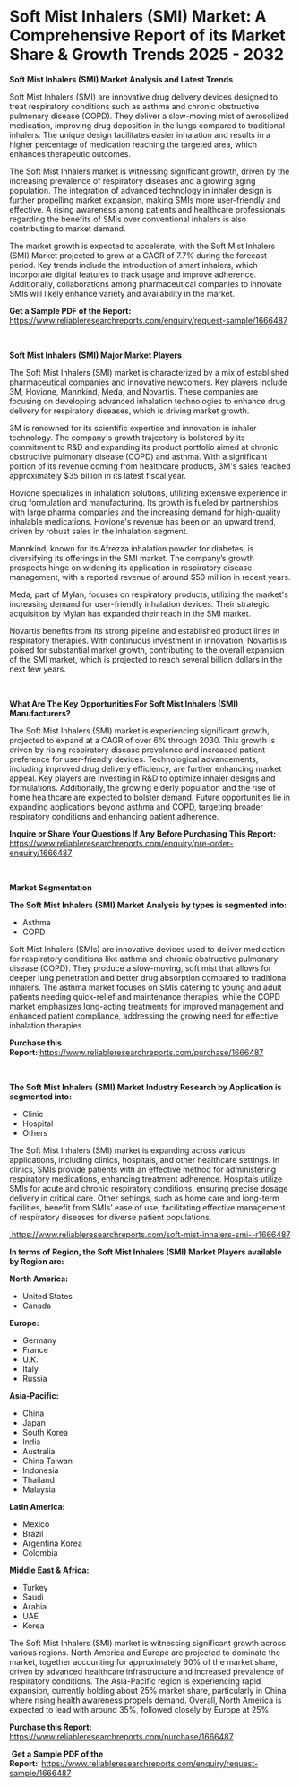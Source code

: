<p><h1>Soft Mist Inhalers (SMI) Market: A Comprehensive Report of its Market Share & Growth Trends 2025 - 2032</h1></p><p><strong>Soft Mist Inhalers (SMI) Market Analysis and Latest Trends</strong></p>
<p><p>Soft Mist Inhalers (SMI) are innovative drug delivery devices designed to treat respiratory conditions such as asthma and chronic obstructive pulmonary disease (COPD). They deliver a slow-moving mist of aerosolized medication, improving drug deposition in the lungs compared to traditional inhalers. The unique design facilitates easier inhalation and results in a higher percentage of medication reaching the targeted area, which enhances therapeutic outcomes.</p><p>The Soft Mist Inhalers market is witnessing significant growth, driven by the increasing prevalence of respiratory diseases and a growing aging population. The integration of advanced technology in inhaler design is further propelling market expansion, making SMIs more user-friendly and effective. A rising awareness among patients and healthcare professionals regarding the benefits of SMIs over conventional inhalers is also contributing to market demand.</p><p>The market growth is expected to accelerate, with the Soft Mist Inhalers (SMI) Market projected to grow at a CAGR of 7.7% during the forecast period. Key trends include the introduction of smart inhalers, which incorporate digital features to track usage and improve adherence. Additionally, collaborations among pharmaceutical companies to innovate SMIs will likely enhance variety and availability in the market.</p></p>
<p><strong>Get a Sample PDF of the Report:&nbsp;</strong> <a href="https://www.reliableresearchreports.com/enquiry/request-sample/1666487?utm_campaign=2279&utm_medium=2&utm_source=Github&utm_content=ia&utm_term=14042025&utm_id=soft-mist-inhalers-smi">https://www.reliableresearchreports.com/enquiry/request-sample/1666487</a></p>
<p>&nbsp;</p>
<p><strong>Soft Mist Inhalers (SMI) Major Market Players</strong></p>
<p><p>The Soft Mist Inhalers (SMI) market is characterized by a mix of established pharmaceutical companies and innovative newcomers. Key players include 3M, Hovione, Mannkind, Meda, and Novartis. These companies are focusing on developing advanced inhalation technologies to enhance drug delivery for respiratory diseases, which is driving market growth.</p><p>3M is renowned for its scientific expertise and innovation in inhaler technology. The company's growth trajectory is bolstered by its commitment to R&D and expanding its product portfolio aimed at chronic obstructive pulmonary disease (COPD) and asthma. With a significant portion of its revenue coming from healthcare products, 3M's sales reached approximately $35 billion in its latest fiscal year.</p><p>Hovione specializes in inhalation solutions, utilizing extensive experience in drug formulation and manufacturing. Its growth is fueled by partnerships with large pharma companies and the increasing demand for high-quality inhalable medications. Hovione's revenue has been on an upward trend, driven by robust sales in the inhalation segment.</p><p>Mannkind, known for its Afrezza inhalation powder for diabetes, is diversifying its offerings in the SMI market. The company’s growth prospects hinge on widening its application in respiratory disease management, with a reported revenue of around $50 million in recent years.</p><p>Meda, part of Mylan, focuses on respiratory products, utilizing the market's increasing demand for user-friendly inhalation devices. Their strategic acquisition by Mylan has expanded their reach in the SMI market.</p><p>Novartis benefits from its strong pipeline and established product lines in respiratory therapies. With continuous investment in innovation, Novartis is poised for substantial market growth, contributing to the overall expansion of the SMI market, which is projected to reach several billion dollars in the next few years.</p></p>
<p>&nbsp;</p>
<p><strong>What Are The Key Opportunities For Soft Mist Inhalers (SMI) Manufacturers?</strong></p>
<p><p>The Soft Mist Inhalers (SMI) market is experiencing significant growth, projected to expand at a CAGR of over 6% through 2030. This growth is driven by rising respiratory disease prevalence and increased patient preference for user-friendly devices. Technological advancements, including improved drug delivery efficiency, are further enhancing market appeal. Key players are investing in R&D to optimize inhaler designs and formulations. Additionally, the growing elderly population and the rise of home healthcare are expected to bolster demand. Future opportunities lie in expanding applications beyond asthma and COPD, targeting broader respiratory conditions and enhancing patient adherence.</p></p>
<p><strong>Inquire or Share Your Questions If Any Before Purchasing This Report:</strong> <a href="https://www.reliableresearchreports.com/enquiry/pre-order-enquiry/1666487?utm_campaign=2279&utm_medium=2&utm_source=Github&utm_content=ia&utm_term=14042025&utm_id=soft-mist-inhalers-smi">https://www.reliableresearchreports.com/enquiry/pre-order-enquiry/1666487</a></p>
<p>&nbsp;</p>
<p><strong>Market Segmentation</strong></p>
<p><strong>The Soft Mist Inhalers (SMI) Market Analysis by types is segmented into:</strong></p>
<p><ul><li>Asthma</li><li>COPD</li></ul></p>
<p><p>Soft Mist Inhalers (SMIs) are innovative devices used to deliver medication for respiratory conditions like asthma and chronic obstructive pulmonary disease (COPD). They produce a slow-moving, soft mist that allows for deeper lung penetration and better drug absorption compared to traditional inhalers. The asthma market focuses on SMIs catering to young and adult patients needing quick-relief and maintenance therapies, while the COPD market emphasizes long-acting treatments for improved management and enhanced patient compliance, addressing the growing need for effective inhalation therapies.</p></p>
<p><strong>Purchase this Report:&nbsp;</strong><a href="https://www.reliableresearchreports.com/purchase/1666487?utm_campaign=2279&utm_medium=2&utm_source=Github&utm_content=ia&utm_term=14042025&utm_id=soft-mist-inhalers-smi">https://www.reliableresearchreports.com/purchase/1666487</a></p>
<p>&nbsp;</p>
<p><strong>The Soft Mist Inhalers (SMI) Market Industry Research by Application is segmented into:</strong></p>
<p><ul><li>Clinic</li><li>Hospital</li><li>Others</li></ul></p>
<p><p>The Soft Mist Inhalers (SMI) market is expanding across various applications, including clinics, hospitals, and other healthcare settings. In clinics, SMIs provide patients with an effective method for administering respiratory medications, enhancing treatment adherence. Hospitals utilize SMIs for acute and chronic respiratory conditions, ensuring precise dosage delivery in critical care. Other settings, such as home care and long-term facilities, benefit from SMIs’ ease of use, facilitating effective management of respiratory diseases for diverse patient populations.</p></p>
<p><a href="https://www.reliableresearchreports.com/soft-mist-inhalers-smi--r1666487?utm_campaign=2279&utm_medium=2&utm_source=Github&utm_content=ia&utm_term=14042025&utm_id=soft-mist-inhalers-smi">&nbsp;https://www.reliableresearchreports.com/soft-mist-inhalers-smi--r1666487</a></p>
<p><strong>In terms of Region, the Soft Mist Inhalers (SMI) Market Players available by Region are:</strong></p>
<p>
    <p> <strong> North America: </strong>
        <ul>
            <li>United States</li>
            <li>Canada</li>
        </ul>
        </p> 
    <p> <strong> Europe: </strong>
        <ul>
            <li>Germany</li>
            <li>France</li>
            <li>U.K.</li>
            <li>Italy</li>
            <li>Russia</li>
        </ul>
        </p> 
    <p> <strong> Asia-Pacific: </strong>
        <ul>
            <li>China</li>
            <li>Japan</li>
            <li>South Korea</li>
            <li>India</li>
            <li>Australia</li>
            <li>China Taiwan</li>
            <li>Indonesia</li>
            <li>Thailand</li>
            <li>Malaysia</li>
        </ul>
        </p> 
    <p> <strong> Latin America: </strong>
        <ul>
            <li>Mexico</li>
            <li>Brazil</li>
            <li>Argentina Korea</li>
            <li>Colombia</li>
        </ul>
        </p> 
    <p> <strong> Middle East & Africa: </strong>
        <ul>
            <li>Turkey</li>
            <li>Saudi</li>
            <li>Arabia</li>
            <li>UAE</li>
            <li>Korea</li>
        </ul>
    </p>
    </p>
<p><p>The Soft Mist Inhalers (SMI) market is witnessing significant growth across various regions. North America and Europe are projected to dominate the market, together accounting for approximately 60% of the market share, driven by advanced healthcare infrastructure and increased prevalence of respiratory conditions. The Asia-Pacific region is experiencing rapid expansion, currently holding about 25% market share, particularly in China, where rising health awareness propels demand. Overall, North America is expected to lead with around 35%, followed closely by Europe at 25%.</p></p>
<p><strong>Purchase this Report: </strong><a href="https://www.reliableresearchreports.com/purchase/1666487?utm_campaign=2279&utm_medium=2&utm_source=Github&utm_content=ia&utm_term=14042025&utm_id=soft-mist-inhalers-smi">https://www.reliableresearchreports.com/purchase/1666487</a></p>
<p>&nbsp;<strong>Get a Sample PDF of the Report:&nbsp;&nbsp;</strong><a href="https://www.reliableresearchreports.com/enquiry/request-sample/1666487?utm_campaign=2279&utm_medium=2&utm_source=Github&utm_content=ia&utm_term=14042025&utm_id=soft-mist-inhalers-smi">https://www.reliableresearchreports.com/enquiry/request-sample/1666487</a></p>
<p><strong></strong></p>
<p><p></p><p></p><p></p></p>